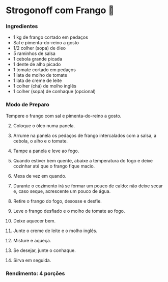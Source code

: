 # Strogonoff com Frango :chicken: 

### Ingredientes

- 1 kg de frango cortado em pedaços 
- Sal e pimenta-do-reino a gosto 
- 1/2 colher (sopa) de óleo 
- 5 raminhos de salsa 
- 1 cebola grande picada 
- 1 dente de alho picado 
- 1 tomate cortado em pedaços 
- 1 lata de molho de tomate 
- 1 lata de creme de leite 
- 1 colher (chá) de molho inglês 
- 1 colher (sopa) de conhaque (opcional)



### Modo de Preparo

Tempere o frango com sal e pimenta-do-reino a gosto. 

2. Coloque o óleo numa panela. 

3. Arrume na panela os pedaços de frango intercalados com a salsa, a cebola, o alho e o tomate. 

4. Tampe a panela e leve ao fogo. 

5. Quando estiver bem quente, abaixe a temperatura do fogo e deixe cozinhar até que o frango fique macio. 

6. Mexa de vez em quando. 

7. Durante o cozimento irá se formar um pouco de caldo: não deixe secar e, caso seque, acrescente um pouco de água. 

8. Retire o frango do fogo, desosse e desfie. 

9. Leve o frango desfiado e o molho de tomate ao fogo. 

10. Deixe aquecer bem. 

11. Junte o creme de leite e o molho inglês. 

12. Misture e aqueça. 

13. Se desejar, junte o conhaque. 

14. Sirva em seguida. 

### Rendimento: 4 porções



